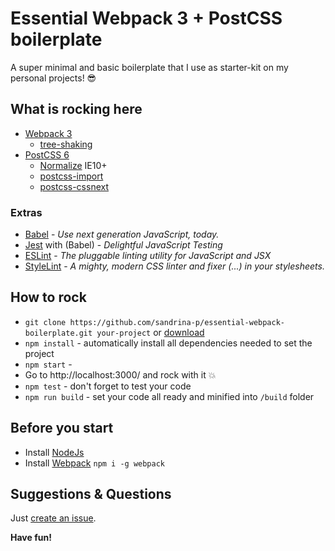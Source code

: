 # Essential Webpack 3 + PostCSS boilerplate

A super minimal and basic boilerplate that I use as starter-kit on my personal projects! 😎

## What is rocking here
* [Webpack 3](https://webpack.js.org/guides/getting-started/)
  * [tree-shaking](https://webpack.js.org/guides/tree-shaking/)
* [PostCSS 6](http://postcss.org/)
  * [Normalize](https://necolas.github.io/normalize.css/) IE10+
  * [postcss-import](https://github.com/postcss/postcss-import)
  * [postcss-cssnext](http://cssnext.io/)

### Extras
* [Babel](https://babeljs.io/) - *Use next generation JavaScript, today.*
* [Jest](https://facebook.github.io/jest/) with (Babel) - *Delightful JavaScript Testing*
* [ESLint](http://eslint.org/) - *The pluggable linting utility for JavaScript and JSX*
* [StyleLint](https://stylelint.io/) - *A mighty, modern CSS linter and fixer (...) in your stylesheets.*


## How to rock
* `git clone https://github.com/sandrina-p/essential-webpack-boilerplate.git your-project` or [download](https://github.com/sandrina-p/essential-webpack-boilerplate/archive/master.zip)
* `npm install` - automatically install all dependencies needed to set the project
* `npm start` -
* Go to http://localhost:3000/ and rock with it 💥
* `npm test` - don't forget to test your code
* `npm run build` - set your code all ready and minified into `/build` folder


## Before you start
- Install [NodeJs](https://nodejs.org/en/)
- Install [Webpack](https://webpack.js.org/guides/getting-started/) `npm i -g webpack`


## Suggestions & Questions
Just [create an issue](https://github.com/sandrina-p/essential-webpack-boilerplate/issues).

**Have fun!**
